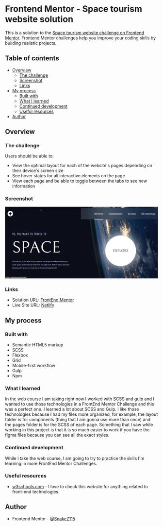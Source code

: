 # Frontend Mentor - Space tourism website solution

This is a solution to the [Space tourism website challenge on Frontend Mentor](https://www.frontendmentor.io/challenges/space-tourism-multipage-website-gRWj1URZ3). Frontend Mentor challenges help you improve your coding skills by building realistic projects. 

## Table of contents

- [Overview](#overview)
  - [The challenge](#the-challenge)
  - [Screenshot](#screenshot)
  - [Links](#links)
- [My process](#my-process)
  - [Built with](#built-with)
  - [What I learned](#what-i-learned)
  - [Continued development](#continued-development)
  - [Useful resources](#useful-resources)
- [Author](#author)

## Overview

### The challenge

Users should be able to:

- View the optimal layout for each of the website's pages depending on their device's screen size
- See hover states for all interactive elements on the page
- View each page and be able to toggle between the tabs to see new information

### Screenshot

![](./screenshot.png)

### Links

- Solution URL: [FrontEnd Mentor](https://www.frontendmentor.io/challenges/space-tourism-multipage-website-gRWj1URZ3)
- Live Site URL: [Netlify](https://zippy-cobbler-74f62d.netlify.app/)

## My process

### Built with

- Semantic HTML5 markup
- SCSS
- Flexbox
- Grid
- Mobile-first workflow
- Gulp
- Npm

### What I learned

In the web course I am taking right now I worked with SCSS and gulp and I wanted to use those technologies in a FrontEnd Mentor Challenge and this was a perfect one. I learned a lot about SCSS and Gulp. I like those technologies because I had my files more organized, for example, the layout folder is for components (thing that I am gonna use more than once)  and the pages folder is for the SCSS of each page. Something that I saw while working in this project is that it is so much easier to work if you have the figma files because you can see all the exact styles.

### Continued development

While I take the web course, I am going to try to practice the skills I'm learning in more FrontEnd Mentor Challenges.

### Useful resources

- [w3schools.com](https://www.w3schools.com/) - I love to check this website for anything related to front-end technologies.

## Author

- Frontend Mentor - [@SnakeZ115](https://www.frontendmentor.io/profile/SnakeZ115)

